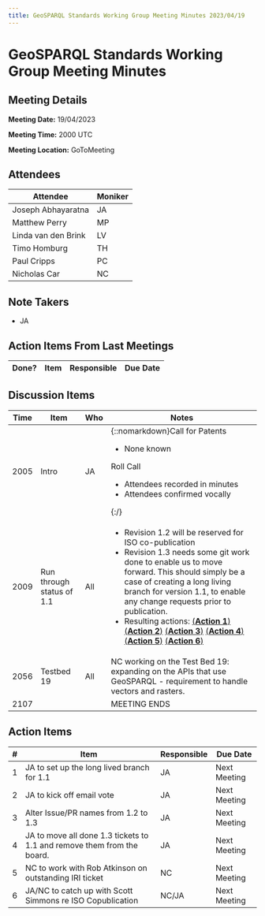 ```yaml
---
title: GeoSPARQL Standards Working Group Meeting Minutes 2023/04/19
---
```

# GeoSPARQL Standards Working Group Meeting Minutes
## Meeting Details
**Meeting Date:** 19/04/2023

**Meeting Time:** 2000 UTC

**Meeting Location:** GoToMeeting  

## Attendees

| Attendee | Moniker |
| ---- | ---- |
| Joseph Abhayaratna | JA |
| Matthew Perry | MP |
| Linda van den Brink | LV |
| Timo Homburg | TH |
| Paul Cripps | PC |
| Nicholas Car | NC |


## Note Takers
- JA

## Action Items From Last Meetings

| Done? | Item | Responsible | Due Date |
| ---- | ---- | ---- | --- |


## Discussion Items

| Time | Item | Who | Notes |
| ---- | ---- | ---- | ---- |
| 2005 | Intro | JA | {::nomarkdown}Call for Patents<ul><li>None known</li></ul>Roll Call<ul><li>Attendees recorded in minutes</li><li>Attendees confirmed vocally</li></ul>{:/} |
| 2009 | Run through status of 1.1 | All | <ul><li>Revision 1.2 will be reserved for ISO co-publication</li><li>Revision 1.3 needs some git work done to enable us to move forward. This should simply be a case of creating a long living branch for version 1.1, to enable any change requests prior to publication.</li><li>Resulting actions: [(**Action 1**)](#action_1) [(**Action 2**)](#action_2) [(**Action 3**)](#action_3) [(**Action 4**)](#action_4) [(**Action 5**)](#action_5) [(**Action 6**)](#action_6)</li></ul>|
| 2056 | Testbed 19 | All | NC working on the Test Bed 19: expanding on the APIs that use GeoSPARQL - requirement to handle vectors and rasters. |
| 2107 | | | MEETING ENDS |

## Action Items

| \# | Item | Responsible | Due Date |
| ---- | ---- | ---- | ---- |
| <span name="action_1">1</span> | JA to set up the long lived branch for 1.1 | JA | Next Meeting |
| <span name="action_2">2</span> | JA to kick off email vote | JA | Next Meeting |
| <span name="action_3">3</span> | Alter Issue/PR names from 1.2 to 1.3 | JA | Next Meeting |
| <span name="action_4">4</span> | JA to move all done 1.3 tickets to 1.1 and remove them from the board. | JA | Next Meeting |
| <span name="action_5">5</span> | NC to work with Rob Atkinson on outstanding IRI ticket | NC | Next Meeting |
| <span name="action_6">6</span> | JA/NC to catch up with Scott Simmons re ISO Copublication | NC/JA | Next Meeting |
